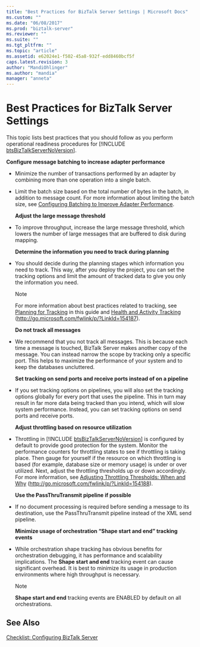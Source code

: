 ```yaml
---
title: "Best Practices for BizTalk Server Settings | Microsoft Docs"
ms.custom: ""
ms.date: "06/08/2017"
ms.prod: "biztalk-server"
ms.reviewer: ""
ms.suite: ""
ms.tgt_pltfrm: ""
ms.topic: "article"
ms.assetid: e62024e1-f502-45a8-932f-edd8460bcf5f
caps.latest.revision: 3
author: "MandiOhlinger"
ms.author: "mandia"
manager: "anneta"
---
```

# Best Practices for BizTalk Server Settings
This topic lists best practices that you should follow as you perform operational readiness procedures for [!INCLUDE [btsBizTalkServerNoVersion](../includes/btsbiztalkservernoversion-md.md)].  
  
 **Configure message batching to increase adapter performance**  
  
- Minimize the number of transactions performed by an adapter by combining more than one operation into a single batch.  
  
- Limit the batch size based on the total number of bytes in the batch, in addition to message count. For more information about limiting the batch size, see [Configuring Batching to Improve Adapter Performance](../technical-guides/configuring-batching-to-improve-adapter-performance.md).  
  
  **Adjust the large message threshold**  
  
- To improve throughput, increase the large message threshold, which lowers the number of large messages that are buffered to disk during mapping.  
  
  **Determine the information you need to track during planning**  
  
- You should decide during the planning stages which information you need to track. This way, after you deploy the project, you can set the tracking options and limit the amount of tracked data to give you only the information you need.  
  
  > [!NOTE]  
  >  For more information about best practices related to tracking, see [Planning for Tracking](../technical-guides/planning-for-tracking.md) in this guide and [Health and Activity Tracking](http://go.microsoft.com/fwlink/p/?LinkId=154187) (http://go.microsoft.com/fwlink/p/?LinkId=154187).  
  
  **Do not track all messages**  
  
- We recommend that you not track all messages. This is because each time a message is touched, BizTalk Server makes another copy of the message. You can instead narrow the scope by tracking only a specific port. This helps to maximize the performance of your system and to keep the databases uncluttered.  
  
  **Set tracking on send ports and receive ports instead of on a pipeline**  
  
- If you set tracking options on pipelines, you will also set the tracking options globally for every port that uses the pipeline. This in turn may result in far more data being tracked than you intend, which will slow system performance. Instead, you can set tracking options on send ports and receive ports.  
  
  **Adjust throttling based on resource utilization**  
  
- Throttling in [!INCLUDE [btsBizTalkServerNoVersion](../includes/btsbiztalkservernoversion-md.md)] is configured by default to provide good protection for the system. Monitor the performance counters for throttling states to see if throttling is taking place. Then gauge for yourself if the resource on which throttling is based (for example, database size or memory usage) is under or over utilized. Next, adjust the throttling thresholds up or down accordingly. For more information, see [Adjusting Throttling Thresholds: When and Why](http://go.microsoft.com/fwlink/p/?LinkId=154188) (<http://go.microsoft.com/fwlink/p/?LinkId=154188>).  
  
  **Use the PassThruTransmit pipeline if possible**  
  
- If no document processing is required before sending a message to its destination, use the PassThruTransmit pipeline instead of the XML send pipeline.  
  
  **Minimize usage of orchestration “Shape start and end” tracking events**  
  
- While orchestration shape tracking has obvious benefits for orchestration debugging, it has performance and scalability implications. The **Shape start and end** tracking event can cause significant overhead. It is best to minimize its usage in production environments where high throughput is necessary.  
  
  > [!NOTE]  
  >  **Shape start and end** tracking events are ENABLED by default on all orchestrations.  
  
## See Also  
 [Checklist: Configuring BizTalk Server](../technical-guides/checklist-configuring-biztalk-server.md)